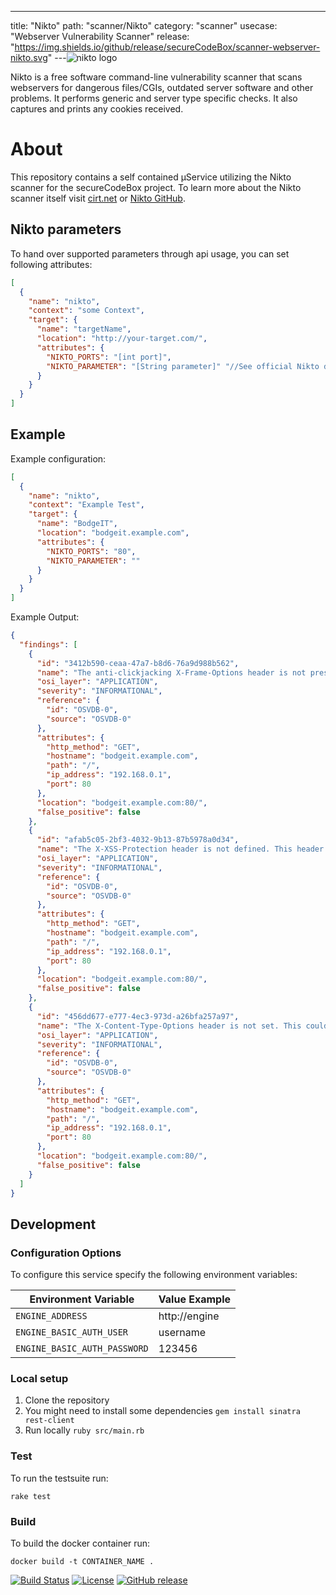 ---
title: "Nikto"
path: "scanner/Nikto"
category: "scanner"
usecase: "Webserver Vulnerability Scanner"
release: "https://img.shields.io/github/release/secureCodeBox/scanner-webserver-nikto.svg"
---![nikto logo](https://cirt.net/files/alienlogo_3.gif)

Nikto is a free software command-line vulnerability scanner that scans webservers for dangerous files/CGIs, outdated server software and other problems. It performs generic and server type specific checks. It also captures and prints any cookies received.

<!-- end -->

# About

This repository contains a self contained µService utilizing the Nikto scanner for the secureCodeBox project. To learn more about the Nikto scanner itself visit [cirt.net] or [Nikto GitHub].

## Nikto parameters

To hand over supported parameters through api usage, you can set following attributes:

```json
[
  {
    "name": "nikto",
    "context": "some Context",
    "target": {
      "name": "targetName",
      "location": "http://your-target.com/",
      "attributes": {
        "NIKTO_PORTS": "[int port]",
        "NIKTO_PARAMETER": "[String parameter]" "//See official Nikto documentation"
      }
    }
  }
]
```

## Example

Example configuration:

```json
[
  {
    "name": "nikto",
    "context": "Example Test",
    "target": {
      "name": "BodgeIT",
      "location": "bodgeit.example.com",
      "attributes": {
        "NIKTO_PORTS": "80",
        "NIKTO_PARAMETER": ""
      }
    }
  }
]
```

Example Output:

```json
{
  "findings": [
    {
      "id": "3412b590-ceaa-47a7-b8d6-76a9d988b562",
      "name": "The anti-clickjacking X-Frame-Options header is not present.",
      "osi_layer": "APPLICATION",
      "severity": "INFORMATIONAL",
      "reference": {
        "id": "OSVDB-0",
        "source": "OSVDB-0"
      },
      "attributes": {
        "http_method": "GET",
        "hostname": "bodgeit.example.com",
        "path": "/",
        "ip_address": "192.168.0.1",
        "port": 80
      },
      "location": "bodgeit.example.com:80/",
      "false_positive": false
    },
    {
      "id": "afab5c05-2bf3-4032-9b13-87b5978a0d34",
      "name": "The X-XSS-Protection header is not defined. This header can hint to the user agent to protect against some forms of XSS",
      "osi_layer": "APPLICATION",
      "severity": "INFORMATIONAL",
      "reference": {
        "id": "OSVDB-0",
        "source": "OSVDB-0"
      },
      "attributes": {
        "http_method": "GET",
        "hostname": "bodgeit.example.com",
        "path": "/",
        "ip_address": "192.168.0.1",
        "port": 80
      },
      "location": "bodgeit.example.com:80/",
      "false_positive": false
    },
    {
      "id": "456dd677-e777-4ec3-973d-a26bfa257a97",
      "name": "The X-Content-Type-Options header is not set. This could allow the user agent to render the content of the site in a different fashion to the MIME type",
      "osi_layer": "APPLICATION",
      "severity": "INFORMATIONAL",
      "reference": {
        "id": "OSVDB-0",
        "source": "OSVDB-0"
      },
      "attributes": {
        "http_method": "GET",
        "hostname": "bodgeit.example.com",
        "path": "/",
        "ip_address": "192.168.0.1",
        "port": 80
      },
      "location": "bodgeit.example.com:80/",
      "false_positive": false
    }
  ]
}
```

## Development

### Configuration Options

To configure this service specify the following environment variables:

| Environment Variable         | Value Example |
| ---------------------------- | ------------- |
| `ENGINE_ADDRESS`             | http://engine |
| `ENGINE_BASIC_AUTH_USER`     | username      |
| `ENGINE_BASIC_AUTH_PASSWORD` | 123456        |

### Local setup

1. Clone the repository
2. You might need to install some dependencies `gem install sinatra rest-client`
3. Run locally `ruby src/main.rb`

### Test

To run the testsuite run:

`rake test`

### Build

To build the docker container run:

`docker build -t CONTAINER_NAME .`

[![Build Status](https://travis-ci.com/secureCodeBox/scanner-webserver-nikto.svg?branch=master)](https://travis-ci.com/secureCodeBox/scanner-webserver-nikto)
[![License](https://img.shields.io/badge/License-Apache%202.0-blue.svg)](https://opensource.org/licenses/Apache-2.0)
[![GitHub release](https://img.shields.io/github/release/secureCodeBox/scanner-webserver-nikto.svg)](https://github.com/secureCodeBox/scanner-webserver-nikto/releases/latest)

[cirt.net]: https://cirt.net/
[nikto github]: https://github.com/sullo/nikto
